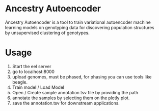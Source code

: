 # Ancestry Autoencoder

Ancestry Autoencoder is a tool to train variational autoencoder machine learning models on genotyping data for discovering population structures by unsupervised clustering of genotypes.

# Usage
1. Start the eel server
2. go to localhost:8000
3. upload genomes, must be phased, for phasing you can use tools like beagle.
4. Train model / Load Model
5. Open / Create sample annotation tsv file by providing the path
6. annotate the samples by selecting them on the plotly plot.
7. save the annotation.tsv for downstream applications.